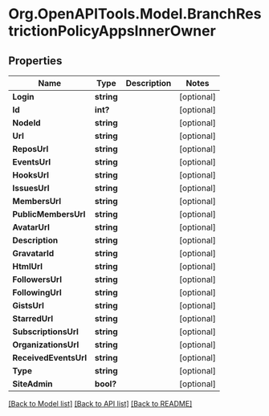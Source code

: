# Org.OpenAPITools.Model.BranchRestrictionPolicyAppsInnerOwner

## Properties

Name | Type | Description | Notes
------------ | ------------- | ------------- | -------------
**Login** | **string** |  | [optional] 
**Id** | **int?** |  | [optional] 
**NodeId** | **string** |  | [optional] 
**Url** | **string** |  | [optional] 
**ReposUrl** | **string** |  | [optional] 
**EventsUrl** | **string** |  | [optional] 
**HooksUrl** | **string** |  | [optional] 
**IssuesUrl** | **string** |  | [optional] 
**MembersUrl** | **string** |  | [optional] 
**PublicMembersUrl** | **string** |  | [optional] 
**AvatarUrl** | **string** |  | [optional] 
**Description** | **string** |  | [optional] 
**GravatarId** | **string** |  | [optional] 
**HtmlUrl** | **string** |  | [optional] 
**FollowersUrl** | **string** |  | [optional] 
**FollowingUrl** | **string** |  | [optional] 
**GistsUrl** | **string** |  | [optional] 
**StarredUrl** | **string** |  | [optional] 
**SubscriptionsUrl** | **string** |  | [optional] 
**OrganizationsUrl** | **string** |  | [optional] 
**ReceivedEventsUrl** | **string** |  | [optional] 
**Type** | **string** |  | [optional] 
**SiteAdmin** | **bool?** |  | [optional] 

[[Back to Model list]](../README.md#documentation-for-models) [[Back to API list]](../README.md#documentation-for-api-endpoints) [[Back to README]](../README.md)

